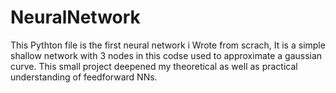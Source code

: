 # NeuralNetwork

This Pythton file is the first neural network i Wrote from scrach, It is a simple shallow network with 3 nodes in this codse used to approximate a gaussian curve. 
This small project deepened my theoretical as well as practical understanding of feedforward NNs. 

